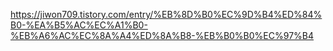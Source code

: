 https://jiwon709.tistory.com/entry/%EB%8D%B0%EC%9D%B4%ED%84%B0-%EA%B5%AC%EC%A1%B0-%EB%A6%AC%EC%8A%A4%ED%8A%B8-%EB%B0%B0%EC%97%B4
